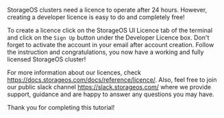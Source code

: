 StorageOS clusters need a licence to operate after 24 hours. However, creating
a developer licence is easy to do and completely free!

To create a licence click on the StorageOS UI Licence tab of the terminal and
click on the `Sign Up` button under the Developer Licence box. Don't forget to
activate the account in your email after account creation. Follow the
instruction and congratulations, you now have a working and fully licensed
StorageOS cluster!

For more information about our licences, check
https://docs.storageos.com/docs/reference/licence/. Also, feel free to join our
public slack channel https://slack.storageos.com/ where we provide support,
guidance and are happy to answer any questions you may have.

Thank you for completing this tutorial!
